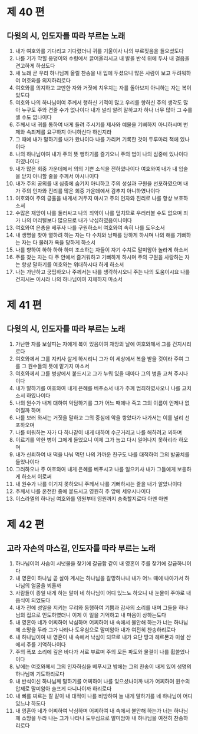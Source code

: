 # 제 40 편

## 다윗의 시, 인도자를 따라 부르는 노래

1. 내가 여호와를 기다리고 기다렸더니 귀를 기울이사 나의 부르짖음을 들으셨도다
2. 나를 기가 막힐 웅덩이와 수렁에서 끌어올리시고 내 발을 반석 위에 두사 내 걸음을 견고하게 하셨도다
3. 새 노래 곧 우리 하나님께 올릴 찬송을 내 입에 두셨으니 많은 사람이 보고 두려워하여 여호와를 의지하리로다
4. 여호와를 의지하고 교만한 자와 거짓에 치우치는 자를 돌아보지 아니하는 자는 복이 있도다
5. 여호와 나의 하나님이여 주께서 행하신 기적이 많고 우리를 향하신 주의 생각도 많아 누구도 주와 견줄 수가 없나이다 내가 널리 알려 말하고자 하나 너무 많아 그 수를 셀 수도 없나이다
6. 주께서 내 귀를 통하여 내게 들려 주시기를 제사와 예물을 기뻐하지 아니하시며 번제와 속죄제를 요구하지 아니하신다 하신지라
7. 그 때에 내가 말하기를 내가 왔나이다 나를 가리켜 기록한 것이 두루마리 책에 있나이다
8. 나의 하나님이여 내가 주의 뜻 행하기를 즐기오니 주의 법이 나의 심중에 있나이다 하였나이다
9. 내가 많은 회중 가운데에서 의의 기쁜 소식을 전하였나이다 여호와여 내가 내 입술을 닫지 아니할 줄을 주께서 아시나이다
10. 내가 주의 공의를 내 심중에 숨기지 아니하고 주의 성실과 구원을 선포하였으며 내가 주의 인자와 진리를 많은 회중 가운데에서 감추지 아니하였나이다
11. 여호와여 주의 긍휼을 내게서 거두지 마시고 주의 인자와 진리로 나를 항상 보호하소서
12. 수많은 재앙이 나를 둘러싸고 나의 죄악이 나를 덮치므로 우러러볼 수도 없으며 죄가 나의 머리털보다 많으므로 내가 낙심하였음이니이다
13. 여호와여 은총을 베푸사 나를 구원하소서 여호와여 속히 나를 도우소서
14. 내 생명을 찾아 멸하려 하는 자는 다 수치와 낭패를 당하게 하시며 나의 해를 기뻐하는 자는 다 물러가 욕을 당하게 하소서
15. 나를 향하여 하하 하하 하며 조소하는 자들이 자기 수치로 말미암아 놀라게 하소서
16. 주를 찾는 자는 다 주 안에서 즐거워하고 기뻐하게 하시며 주의 구원을 사랑하는 자는 항상 말하기를 여호와는 위대하시다 하게 하소서
17. 나는 가난하고 궁핍하오나 주께서는 나를 생각하시오니 주는 나의 도움이시요 나를 건지시는 이시라 나의 하나님이여 지체하지 마소서



# 제 41 편

## 다윗의 시, 인도자를 따라 부르는 노래

1. 가난한 자를 보살피는 자에게 복이 있음이여 재앙의 날에 여호와께서 그를 건지시리로다
2. 여호와께서 그를 지키사 살게 하시리니 그가 이 세상에서 복을 받을 것이라 주여 그를 그 원수들의 뜻에 맡기지 마소서
3. 여호와께서 그를 병상에서 붙드시고 그가 누워 있을 때마다 그의 병을 고쳐 주시나이다
4. 내가 말하기를 여호와여 내게 은혜를 베푸소서 내가 주께 범죄하였사오니 나를 고치소서 하였나이다
5. 나의 원수가 내게 대하여 악담하기를 그가 어느 때에나 죽고 그의 이름이 언제나 없어질까 하며
6. 나를 보러 와서는 거짓을 말하고 그의 중심에 악을 쌓았다가 나가서는 이를 널리 선포하오며
7. 나를 미워하는 자가 다 하나같이 내게 대하여 수군거리고 나를 해하려고 꾀하며
8. 이르기를 악한 병이 그에게 들었으니 이제 그가 눕고 다시 일어나지 못하리라 하오며
9. 내가 신뢰하여 내 떡을 나눠 먹던 나의 가까운 친구도 나를 대적하여 그의 발꿈치를 들었나이다
10. 그러하오나 주 여호와여 내게 은혜를 베푸시고 나를 일으키사 내가 그들에게 보응하게 하소서 이로써
11. 내 원수가 나를 이기지 못하오니 주께서 나를 기뻐하시는 줄을 내가 알았나이다
12. 주께서 나를 온전한 중에 붙드시고 영원히 주 앞에 세우시나이다
13. 이스라엘의 하나님 여호와를 영원부터 영원까지 송축할지로다 아멘 아멘



# 제 42 편

## 고라 자손의 마스길, 인도자를 따라 부르는 노래

1. 하나님이여 사슴이 시냇물을 찾기에 갈급함 같이 내 영혼이 주를 찾기에 갈급하니이다
2. 내 영혼이 하나님 곧 살아 계시는 하나님을 갈망하나니 내가 어느 때에 나아가서 하나님의 얼굴을 뵈올까
3. 사람들이 종일 내게 하는 말이 네 하나님이 어디 있느뇨 하오니 내 눈물이 주야로 내 음식이 되었도다
4. 내가 전에 성일을 지키는 무리와 동행하여 기쁨과 감사의 소리를 내며 그들을 하나님의 집으로 인도하였더니 이제 이 일을 기억하고 내 마음이 상하는도다
5. 내 영혼아 네가 어찌하여 낙심하며 어찌하여 내 속에서 불안해 하는가 너는 하나님께 소망을 두라 그가 나타나 도우심으로 말미암아 내가 여전히 찬송하리로다
6. 내 하나님이여 내 영혼이 내 속에서 낙심이 되므로 내가 요단 땅과 헤르몬과 미살 산에서 주를 기억하나이다
7. 주의 폭포 소리에 깊은 바다가 서로 부르며 주의 모든 파도와 물결이 나를 휩쓸었나이다
8. 낮에는 여호와께서 그의 인자하심을 베푸시고 밤에는 그의 찬송이 내게 있어 생명의 하나님께 기도하리로다
9. 내 반석이신 하나님께 말하기를 어찌하여 나를 잊으셨나이까 내가 어찌하여 원수의 압제로 말미암아 슬프게 다니나이까 하리로다
10. 내 뼈를 찌르는 칼 같이 내 대적이 나를 비방하여 늘 내게 말하기를 네 하나님이 어디 있느냐 하도다
11. 내 영혼아 네가 어찌하여 낙심하며 어찌하여 내 속에서 불안해 하는가 너는 하나님께 소망을 두라 나는 그가 나타나 도우심으로 말미암아 내 하나님을 여전히 찬송하리로다


